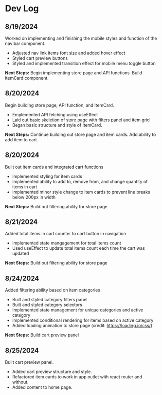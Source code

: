 # Dev Log

## 8/19/2024

Worked on implementing and finishing the mobile styles and function of the nav bar component.

- Adjusted nav link items font size and added hover effect
- Styled cart preview buttons
- Styled and implemented transition effect for mobile menu toggle button

**Next Steps:** Begin implementing store page and API functions. Build itemCard component.

## 8/20/2024

Begin building store page, API function, and ItemCard.

- Emplemented API fetching using useEffect
- Laid out basic skeletion of store page with filters panel and item grid
- Began basic structure and style of ItemCard.

**Next Steps:** Continue building out store page and item cards. Add ability to add item to cart.

## 8/20/2024

Built out item cards and integrated cart functions

- Implemented styling for item cards
- Implemented ability to add to, remove from, and change quantity of items in cart
- Implemented minor style change to item cards to prevent line breaks below 200px in width

**Next Steps:** Build out filtering ability for store page

## 8/21/2024

Added total items in cart counter to cart button in navigation

- Implemented state mangagement for total items count
- Used useEffect to update total items count each time the cart was updated

**Next Steps:** Build out filtering ability for store page

## 8/24/2024

Added filtering ability based on item categories

- Built and styled category filters panel
- Built and styled category selectors
- Implemented state management for unique categories and active category
- Implemented conditional rendering for items based on active category
- Added loading animation to store page (credit: https://loading.io/css/)

**Next Steps:** Build cart preview panel

## 8/25/2024

Built cart preview panel.

- Added cart preview structure and style.
- Refactored item cards to work in app outlet with react router and without.
- Added content to home page.
